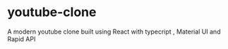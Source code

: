 # youtube-clone
A modern youtube clone built using React with typecript , Material UI and Rapid API
